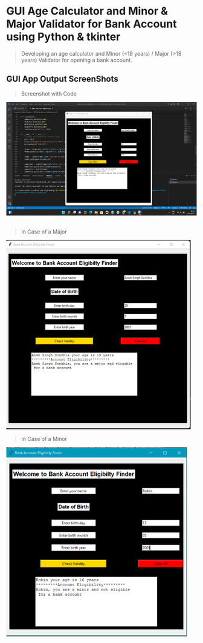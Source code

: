 # GUI Age Calculator and Minor & Major Validator for Bank Account using Python & tkinter
>Developing an age calculator and Minor (&lt;18 years) / Major (>18 years) Validator for opening a bank account.

## GUI App Output ScreenShots

>Screenshot with Code

<img src="https://github.com/AnshSinghSonkhia/GUI-Age-Calculator-and-Minor-Major-Validator-for-Bank-Account-using-tkinter/blob/main/Gui-App-Screenshots/GUI%20and%20Code.png" title="Screenshot with Code" alt="Screenshot with Code" width="" height="300"/>&nbsp;


>In Case of a Major

<img src="https://github.com/AnshSinghSonkhia/GUI-Age-Calculator-and-Minor-Major-Validator-for-Bank-Account-using-tkinter/blob/main/Gui-App-Screenshots/majorOutput.png" title="Major Case" alt="Major Case" width="" height="500"/>&nbsp;


>In Case of a Minor

<img src="https://github.com/AnshSinghSonkhia/GUI-Age-Calculator-and-Minor-Major-Validator-for-Bank-Account-using-tkinter/blob/main/Gui-App-Screenshots/minorOutput.png" title="Minor Case" alt="Minor Case" width="" height="500"/>&nbsp;


